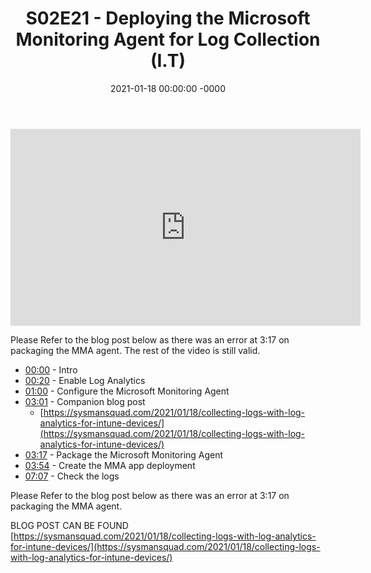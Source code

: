 ﻿---
layout: post
title: "S02E21 - Deploying the Microsoft Monitoring Agent for Log Collection (I.T)"
date: 2021-01-18 00:00:00 -0000
categories:
---

<iframe loading="lazy" width="560" height="315" src="https://www.youtube.com/embed/Uw3GjMnSXbI" title="YouTube video player" frameborder="0" allow="accelerometer; autoplay; clipboard-write; encrypted-media; gyroscope; picture-in-picture" allowfullscreen></iframe>

Please Refer to the blog post below as there was an error at 3:17 on packaging the MMA agent. The rest of the video is still valid.

 * [00:00](https://www.youtube.com/watch?v=Uw3GjMnSXbI&t=0s) - Intro
 * [00:20](https://www.youtube.com/watch?v=Uw3GjMnSXbI&t=20s) - Enable Log Analytics
 * [01:00](https://www.youtube.com/watch?v=Uw3GjMnSXbI&t=60s) - Configure the Microsoft Monitoring Agent
 * [03:01](https://www.youtube.com/watch?v=Uw3GjMnSXbI&t=181s) - Companion blog post
   - [https://sysmansquad.com/2021/01/18/collecting-logs-with-log-analytics-for-intune-devices/](https://sysmansquad.com/2021/01/18/collecting-logs-with-log-analytics-for-intune-devices/)
 * [03:17](https://www.youtube.com/watch?v=Uw3GjMnSXbI&t=197s) - Package the Microsoft Monitoring Agent
 * [03:54](https://www.youtube.com/watch?v=Uw3GjMnSXbI&t=234s) - Create the MMA app deployment
 * [07:07](https://www.youtube.com/watch?v=Uw3GjMnSXbI&t=427s) - Check the logs

Please Refer to the blog post below as there was an error at 3:17 on packaging the MMA agent.

BLOG POST CAN BE FOUND [https://sysmansquad.com/2021/01/18/collecting-logs-with-log-analytics-for-intune-devices/](https://sysmansquad.com/2021/01/18/collecting-logs-with-log-analytics-for-intune-devices/)


